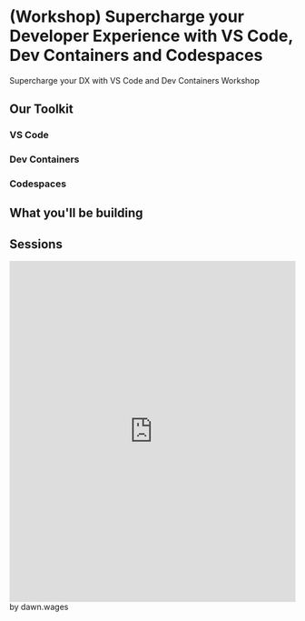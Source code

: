 # (Workshop) Supercharge your Developer Experience with VS Code, Dev Containers and Codespaces
Supercharge your DX with VS Code and Dev Containers Workshop

## Our Toolkit

### VS Code

### Dev Containers

### Codespaces


## What you'll be building

## Sessions

<iframe loading="lazy" style="position: relative; width: 100%; height: 600px; max-height: 80vh; border: none; padding: 0; margin: 0; overflow: hidden;"
      src="https:&#x2F;&#x2F;www.canva.com&#x2F;design&#x2F;DAFuxPrK3EU&#x2F;view?embed" allowfullscreen="allowfullscreen" allow="fullscreen">
    </iframe>
    <a href="https:&#x2F;&#x2F;www.canva.com&#x2F;design&#x2F;DAFuxPrK3EU&#x2F;view?utm_content=DAFuxPrK3EU&amp;utm_campaign=designshare&amp;utm_medium=embeds&amp;utm_source=link" target="_blank" rel="noopener"></a> by dawn.wages
